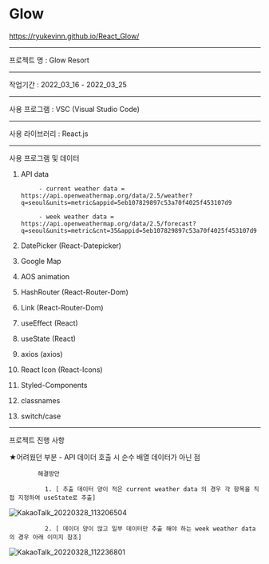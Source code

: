 # Glow

https://ryukevinn.github.io/React_Glow/


---------------------------------

프로젝트 명 : Glow Resort

---------------------------------

작업기간 : 2022_03_16 - 2022_03_25

---------------------------------

사용 프로그램 : VSC (Visual Studio Code)

---------------------------------

사용 라이브러리 : React.js

---------------------------------

사용 프로그램 및 데이터

1. API data 

            - current weather data = https://api.openweathermap.org/data/2.5/weather?q=seoul&units=metric&appid=5eb107829897c53a70f4025f453107d9
 
            - week weather data = https://api.openweathermap.org/data/2.5/forecast?q=seoul&units=metric&cnt=35&appid=5eb107829897c53a70f4025f453107d9
         
2. DatePicker (React-Datepicker)
3. Google Map
4. AOS animation 
5. HashRouter (React-Router-Dom)
6. Link (React-Router-Dom)
7. useEffect (React)
8. useState (React)
9. axios (axios)
10. React Icon (React-Icons)
11. Styled-Components
12. classnames
13. switch/case
---------------------------------

프로젝트 진행 사항

  ★어려웠던 부분
      - API 데이더 호출 시 순수 배열 데이터가 아닌 점
      
            해결방안
            
              1. [ 추출 데이터 양이 적은 current weather data 의 경우 각 항목을 직접 지정하여 useState로 추출]
![KakaoTalk_20220328_113206504](https://user-images.githubusercontent.com/96170774/160316814-110dc006-fdb0-4684-b11c-e5a444ca4e1b.png)



              
              
              
              
              
              2. [ 데이더 양이 많고 일부 데이터만 추출 해야 하는 week weather data 의 경우 아래 이미지 참조]
![KakaoTalk_20220328_112236801](https://user-images.githubusercontent.com/96170774/160316129-6ae86815-ac84-470c-a4c1-2bbfe71e2c93.png)





